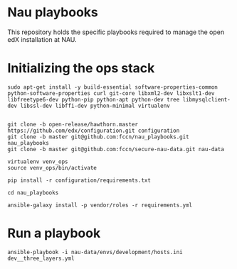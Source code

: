 Nau playbooks
=============

This repository holds the specific playbooks required to manage the open edX installation at NAU.


Initializing the ops stack
==========================

```
sudo apt-get install -y build-essential software-properties-common python-software-properties curl git-core libxml2-dev libxslt1-dev libfreetype6-dev python-pip python-apt python-dev tree libmysqlclient-dev libssl-dev libffi-dev python-minimal virtualenv


git clone -b open-release/hawthorn.master https://github.com/edx/configuration.git configuration
git clone -b master git@github.com:fccn/nau_playbooks.git nau_playbooks
git clone -b master git@github.com:fccn/secure-nau-data.git nau-data

virtualenv venv_ops
source venv_ops/bin/activate

pip install -r configuration/requirements.txt

cd nau_playbooks

ansible-galaxy install -p vendor/roles -r requirements.yml
```

Run a playbook
==============
```
ansible-playbook -i nau-data/envs/development/hosts.ini dev__three_layers.yml
```


